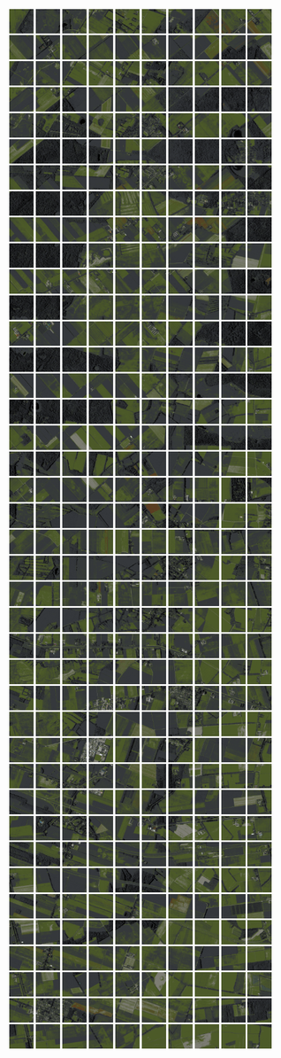 <html>
<div>
<img src="https://github.com/HakkaTjakka/NL_TILE_MAP/blob/main/18/645/-1055/r.6450.-10550.png" height="44" width="44">
<img src="https://github.com/HakkaTjakka/NL_TILE_MAP/blob/main/18/645/-1055/r.6451.-10550.png" height="44" width="44">
<img src="https://github.com/HakkaTjakka/NL_TILE_MAP/blob/main/18/645/-1055/r.6452.-10550.png" height="44" width="44">
<img src="https://github.com/HakkaTjakka/NL_TILE_MAP/blob/main/18/645/-1055/r.6453.-10550.png" height="44" width="44">
<img src="https://github.com/HakkaTjakka/NL_TILE_MAP/blob/main/18/645/-1055/r.6454.-10550.png" height="44" width="44">
<img src="https://github.com/HakkaTjakka/NL_TILE_MAP/blob/main/18/645/-1055/r.6455.-10550.png" height="44" width="44">
<img src="https://github.com/HakkaTjakka/NL_TILE_MAP/blob/main/18/645/-1055/r.6456.-10550.png" height="44" width="44">
<img src="https://github.com/HakkaTjakka/NL_TILE_MAP/blob/main/18/645/-1055/r.6457.-10550.png" height="44" width="44">
<img src="https://github.com/HakkaTjakka/NL_TILE_MAP/blob/main/18/645/-1055/r.6458.-10550.png" height="44" width="44">
<img src="https://github.com/HakkaTjakka/NL_TILE_MAP/blob/main/18/645/-1055/r.6459.-10550.png" height="44" width="44">
<img src="https://github.com/HakkaTjakka/NL_TILE_MAP/blob/main/18/646/-1055/r.6460.-10550.png" height="44" width="44">
<img src="https://github.com/HakkaTjakka/NL_TILE_MAP/blob/main/18/646/-1055/r.6461.-10550.png" height="44" width="44">
<img src="https://github.com/HakkaTjakka/NL_TILE_MAP/blob/main/18/646/-1055/r.6462.-10550.png" height="44" width="44">
<img src="https://github.com/HakkaTjakka/NL_TILE_MAP/blob/main/18/646/-1055/r.6463.-10550.png" height="44" width="44">
<img src="https://github.com/HakkaTjakka/NL_TILE_MAP/blob/main/18/646/-1055/r.6464.-10550.png" height="44" width="44">
<img src="https://github.com/HakkaTjakka/NL_TILE_MAP/blob/main/18/646/-1055/r.6465.-10550.png" height="44" width="44">
<img src="https://github.com/HakkaTjakka/NL_TILE_MAP/blob/main/18/646/-1055/r.6466.-10550.png" height="44" width="44">
<img src="https://github.com/HakkaTjakka/NL_TILE_MAP/blob/main/18/646/-1055/r.6467.-10550.png" height="44" width="44">
<img src="https://github.com/HakkaTjakka/NL_TILE_MAP/blob/main/18/646/-1055/r.6468.-10550.png" height="44" width="44">
<img src="https://github.com/HakkaTjakka/NL_TILE_MAP/blob/main/18/646/-1055/r.6469.-10550.png" height="44" width="44">
<br>
<img src="https://github.com/HakkaTjakka/NL_TILE_MAP/blob/main/18/645/-1055/r.6450.-10549.png" height="44" width="44">
<img src="https://github.com/HakkaTjakka/NL_TILE_MAP/blob/main/18/645/-1055/r.6451.-10549.png" height="44" width="44">
<img src="https://github.com/HakkaTjakka/NL_TILE_MAP/blob/main/18/645/-1055/r.6452.-10549.png" height="44" width="44">
<img src="https://github.com/HakkaTjakka/NL_TILE_MAP/blob/main/18/645/-1055/r.6453.-10549.png" height="44" width="44">
<img src="https://github.com/HakkaTjakka/NL_TILE_MAP/blob/main/18/645/-1055/r.6454.-10549.png" height="44" width="44">
<img src="https://github.com/HakkaTjakka/NL_TILE_MAP/blob/main/18/645/-1055/r.6455.-10549.png" height="44" width="44">
<img src="https://github.com/HakkaTjakka/NL_TILE_MAP/blob/main/18/645/-1055/r.6456.-10549.png" height="44" width="44">
<img src="https://github.com/HakkaTjakka/NL_TILE_MAP/blob/main/18/645/-1055/r.6457.-10549.png" height="44" width="44">
<img src="https://github.com/HakkaTjakka/NL_TILE_MAP/blob/main/18/645/-1055/r.6458.-10549.png" height="44" width="44">
<img src="https://github.com/HakkaTjakka/NL_TILE_MAP/blob/main/18/645/-1055/r.6459.-10549.png" height="44" width="44">
<img src="https://github.com/HakkaTjakka/NL_TILE_MAP/blob/main/18/646/-1055/r.6460.-10549.png" height="44" width="44">
<img src="https://github.com/HakkaTjakka/NL_TILE_MAP/blob/main/18/646/-1055/r.6461.-10549.png" height="44" width="44">
<img src="https://github.com/HakkaTjakka/NL_TILE_MAP/blob/main/18/646/-1055/r.6462.-10549.png" height="44" width="44">
<img src="https://github.com/HakkaTjakka/NL_TILE_MAP/blob/main/18/646/-1055/r.6463.-10549.png" height="44" width="44">
<img src="https://github.com/HakkaTjakka/NL_TILE_MAP/blob/main/18/646/-1055/r.6464.-10549.png" height="44" width="44">
<img src="https://github.com/HakkaTjakka/NL_TILE_MAP/blob/main/18/646/-1055/r.6465.-10549.png" height="44" width="44">
<img src="https://github.com/HakkaTjakka/NL_TILE_MAP/blob/main/18/646/-1055/r.6466.-10549.png" height="44" width="44">
<img src="https://github.com/HakkaTjakka/NL_TILE_MAP/blob/main/18/646/-1055/r.6467.-10549.png" height="44" width="44">
<img src="https://github.com/HakkaTjakka/NL_TILE_MAP/blob/main/18/646/-1055/r.6468.-10549.png" height="44" width="44">
<img src="https://github.com/HakkaTjakka/NL_TILE_MAP/blob/main/18/646/-1055/r.6469.-10549.png" height="44" width="44">
<br>
<img src="https://github.com/HakkaTjakka/NL_TILE_MAP/blob/main/18/645/-1055/r.6450.-10548.png" height="44" width="44">
<img src="https://github.com/HakkaTjakka/NL_TILE_MAP/blob/main/18/645/-1055/r.6451.-10548.png" height="44" width="44">
<img src="https://github.com/HakkaTjakka/NL_TILE_MAP/blob/main/18/645/-1055/r.6452.-10548.png" height="44" width="44">
<img src="https://github.com/HakkaTjakka/NL_TILE_MAP/blob/main/18/645/-1055/r.6453.-10548.png" height="44" width="44">
<img src="https://github.com/HakkaTjakka/NL_TILE_MAP/blob/main/18/645/-1055/r.6454.-10548.png" height="44" width="44">
<img src="https://github.com/HakkaTjakka/NL_TILE_MAP/blob/main/18/645/-1055/r.6455.-10548.png" height="44" width="44">
<img src="https://github.com/HakkaTjakka/NL_TILE_MAP/blob/main/18/645/-1055/r.6456.-10548.png" height="44" width="44">
<img src="https://github.com/HakkaTjakka/NL_TILE_MAP/blob/main/18/645/-1055/r.6457.-10548.png" height="44" width="44">
<img src="https://github.com/HakkaTjakka/NL_TILE_MAP/blob/main/18/645/-1055/r.6458.-10548.png" height="44" width="44">
<img src="https://github.com/HakkaTjakka/NL_TILE_MAP/blob/main/18/645/-1055/r.6459.-10548.png" height="44" width="44">
<img src="https://github.com/HakkaTjakka/NL_TILE_MAP/blob/main/18/646/-1055/r.6460.-10548.png" height="44" width="44">
<img src="https://github.com/HakkaTjakka/NL_TILE_MAP/blob/main/18/646/-1055/r.6461.-10548.png" height="44" width="44">
<img src="https://github.com/HakkaTjakka/NL_TILE_MAP/blob/main/18/646/-1055/r.6462.-10548.png" height="44" width="44">
<img src="https://github.com/HakkaTjakka/NL_TILE_MAP/blob/main/18/646/-1055/r.6463.-10548.png" height="44" width="44">
<img src="https://github.com/HakkaTjakka/NL_TILE_MAP/blob/main/18/646/-1055/r.6464.-10548.png" height="44" width="44">
<img src="https://github.com/HakkaTjakka/NL_TILE_MAP/blob/main/18/646/-1055/r.6465.-10548.png" height="44" width="44">
<img src="https://github.com/HakkaTjakka/NL_TILE_MAP/blob/main/18/646/-1055/r.6466.-10548.png" height="44" width="44">
<img src="https://github.com/HakkaTjakka/NL_TILE_MAP/blob/main/18/646/-1055/r.6467.-10548.png" height="44" width="44">
<img src="https://github.com/HakkaTjakka/NL_TILE_MAP/blob/main/18/646/-1055/r.6468.-10548.png" height="44" width="44">
<img src="https://github.com/HakkaTjakka/NL_TILE_MAP/blob/main/18/646/-1055/r.6469.-10548.png" height="44" width="44">
<br>
<img src="https://github.com/HakkaTjakka/NL_TILE_MAP/blob/main/18/645/-1055/r.6450.-10547.png" height="44" width="44">
<img src="https://github.com/HakkaTjakka/NL_TILE_MAP/blob/main/18/645/-1055/r.6451.-10547.png" height="44" width="44">
<img src="https://github.com/HakkaTjakka/NL_TILE_MAP/blob/main/18/645/-1055/r.6452.-10547.png" height="44" width="44">
<img src="https://github.com/HakkaTjakka/NL_TILE_MAP/blob/main/18/645/-1055/r.6453.-10547.png" height="44" width="44">
<img src="https://github.com/HakkaTjakka/NL_TILE_MAP/blob/main/18/645/-1055/r.6454.-10547.png" height="44" width="44">
<img src="https://github.com/HakkaTjakka/NL_TILE_MAP/blob/main/18/645/-1055/r.6455.-10547.png" height="44" width="44">
<img src="https://github.com/HakkaTjakka/NL_TILE_MAP/blob/main/18/645/-1055/r.6456.-10547.png" height="44" width="44">
<img src="https://github.com/HakkaTjakka/NL_TILE_MAP/blob/main/18/645/-1055/r.6457.-10547.png" height="44" width="44">
<img src="https://github.com/HakkaTjakka/NL_TILE_MAP/blob/main/18/645/-1055/r.6458.-10547.png" height="44" width="44">
<img src="https://github.com/HakkaTjakka/NL_TILE_MAP/blob/main/18/645/-1055/r.6459.-10547.png" height="44" width="44">
<img src="https://github.com/HakkaTjakka/NL_TILE_MAP/blob/main/18/646/-1055/r.6460.-10547.png" height="44" width="44">
<img src="https://github.com/HakkaTjakka/NL_TILE_MAP/blob/main/18/646/-1055/r.6461.-10547.png" height="44" width="44">
<img src="https://github.com/HakkaTjakka/NL_TILE_MAP/blob/main/18/646/-1055/r.6462.-10547.png" height="44" width="44">
<img src="https://github.com/HakkaTjakka/NL_TILE_MAP/blob/main/18/646/-1055/r.6463.-10547.png" height="44" width="44">
<img src="https://github.com/HakkaTjakka/NL_TILE_MAP/blob/main/18/646/-1055/r.6464.-10547.png" height="44" width="44">
<img src="https://github.com/HakkaTjakka/NL_TILE_MAP/blob/main/18/646/-1055/r.6465.-10547.png" height="44" width="44">
<img src="https://github.com/HakkaTjakka/NL_TILE_MAP/blob/main/18/646/-1055/r.6466.-10547.png" height="44" width="44">
<img src="https://github.com/HakkaTjakka/NL_TILE_MAP/blob/main/18/646/-1055/r.6467.-10547.png" height="44" width="44">
<img src="https://github.com/HakkaTjakka/NL_TILE_MAP/blob/main/18/646/-1055/r.6468.-10547.png" height="44" width="44">
<img src="https://github.com/HakkaTjakka/NL_TILE_MAP/blob/main/18/646/-1055/r.6469.-10547.png" height="44" width="44">
<br>
<img src="https://github.com/HakkaTjakka/NL_TILE_MAP/blob/main/18/645/-1055/r.6450.-10546.png" height="44" width="44">
<img src="https://github.com/HakkaTjakka/NL_TILE_MAP/blob/main/18/645/-1055/r.6451.-10546.png" height="44" width="44">
<img src="https://github.com/HakkaTjakka/NL_TILE_MAP/blob/main/18/645/-1055/r.6452.-10546.png" height="44" width="44">
<img src="https://github.com/HakkaTjakka/NL_TILE_MAP/blob/main/18/645/-1055/r.6453.-10546.png" height="44" width="44">
<img src="https://github.com/HakkaTjakka/NL_TILE_MAP/blob/main/18/645/-1055/r.6454.-10546.png" height="44" width="44">
<img src="https://github.com/HakkaTjakka/NL_TILE_MAP/blob/main/18/645/-1055/r.6455.-10546.png" height="44" width="44">
<img src="https://github.com/HakkaTjakka/NL_TILE_MAP/blob/main/18/645/-1055/r.6456.-10546.png" height="44" width="44">
<img src="https://github.com/HakkaTjakka/NL_TILE_MAP/blob/main/18/645/-1055/r.6457.-10546.png" height="44" width="44">
<img src="https://github.com/HakkaTjakka/NL_TILE_MAP/blob/main/18/645/-1055/r.6458.-10546.png" height="44" width="44">
<img src="https://github.com/HakkaTjakka/NL_TILE_MAP/blob/main/18/645/-1055/r.6459.-10546.png" height="44" width="44">
<img src="https://github.com/HakkaTjakka/NL_TILE_MAP/blob/main/18/646/-1055/r.6460.-10546.png" height="44" width="44">
<img src="https://github.com/HakkaTjakka/NL_TILE_MAP/blob/main/18/646/-1055/r.6461.-10546.png" height="44" width="44">
<img src="https://github.com/HakkaTjakka/NL_TILE_MAP/blob/main/18/646/-1055/r.6462.-10546.png" height="44" width="44">
<img src="https://github.com/HakkaTjakka/NL_TILE_MAP/blob/main/18/646/-1055/r.6463.-10546.png" height="44" width="44">
<img src="https://github.com/HakkaTjakka/NL_TILE_MAP/blob/main/18/646/-1055/r.6464.-10546.png" height="44" width="44">
<img src="https://github.com/HakkaTjakka/NL_TILE_MAP/blob/main/18/646/-1055/r.6465.-10546.png" height="44" width="44">
<img src="https://github.com/HakkaTjakka/NL_TILE_MAP/blob/main/18/646/-1055/r.6466.-10546.png" height="44" width="44">
<img src="https://github.com/HakkaTjakka/NL_TILE_MAP/blob/main/18/646/-1055/r.6467.-10546.png" height="44" width="44">
<img src="https://github.com/HakkaTjakka/NL_TILE_MAP/blob/main/18/646/-1055/r.6468.-10546.png" height="44" width="44">
<img src="https://github.com/HakkaTjakka/NL_TILE_MAP/blob/main/18/646/-1055/r.6469.-10546.png" height="44" width="44">
<br>
<img src="https://github.com/HakkaTjakka/NL_TILE_MAP/blob/main/18/645/-1055/r.6450.-10545.png" height="44" width="44">
<img src="https://github.com/HakkaTjakka/NL_TILE_MAP/blob/main/18/645/-1055/r.6451.-10545.png" height="44" width="44">
<img src="https://github.com/HakkaTjakka/NL_TILE_MAP/blob/main/18/645/-1055/r.6452.-10545.png" height="44" width="44">
<img src="https://github.com/HakkaTjakka/NL_TILE_MAP/blob/main/18/645/-1055/r.6453.-10545.png" height="44" width="44">
<img src="https://github.com/HakkaTjakka/NL_TILE_MAP/blob/main/18/645/-1055/r.6454.-10545.png" height="44" width="44">
<img src="https://github.com/HakkaTjakka/NL_TILE_MAP/blob/main/18/645/-1055/r.6455.-10545.png" height="44" width="44">
<img src="https://github.com/HakkaTjakka/NL_TILE_MAP/blob/main/18/645/-1055/r.6456.-10545.png" height="44" width="44">
<img src="https://github.com/HakkaTjakka/NL_TILE_MAP/blob/main/18/645/-1055/r.6457.-10545.png" height="44" width="44">
<img src="https://github.com/HakkaTjakka/NL_TILE_MAP/blob/main/18/645/-1055/r.6458.-10545.png" height="44" width="44">
<img src="https://github.com/HakkaTjakka/NL_TILE_MAP/blob/main/18/645/-1055/r.6459.-10545.png" height="44" width="44">
<img src="https://github.com/HakkaTjakka/NL_TILE_MAP/blob/main/18/646/-1055/r.6460.-10545.png" height="44" width="44">
<img src="https://github.com/HakkaTjakka/NL_TILE_MAP/blob/main/18/646/-1055/r.6461.-10545.png" height="44" width="44">
<img src="https://github.com/HakkaTjakka/NL_TILE_MAP/blob/main/18/646/-1055/r.6462.-10545.png" height="44" width="44">
<img src="https://github.com/HakkaTjakka/NL_TILE_MAP/blob/main/18/646/-1055/r.6463.-10545.png" height="44" width="44">
<img src="https://github.com/HakkaTjakka/NL_TILE_MAP/blob/main/18/646/-1055/r.6464.-10545.png" height="44" width="44">
<img src="https://github.com/HakkaTjakka/NL_TILE_MAP/blob/main/18/646/-1055/r.6465.-10545.png" height="44" width="44">
<img src="https://github.com/HakkaTjakka/NL_TILE_MAP/blob/main/18/646/-1055/r.6466.-10545.png" height="44" width="44">
<img src="https://github.com/HakkaTjakka/NL_TILE_MAP/blob/main/18/646/-1055/r.6467.-10545.png" height="44" width="44">
<img src="https://github.com/HakkaTjakka/NL_TILE_MAP/blob/main/18/646/-1055/r.6468.-10545.png" height="44" width="44">
<img src="https://github.com/HakkaTjakka/NL_TILE_MAP/blob/main/18/646/-1055/r.6469.-10545.png" height="44" width="44">
<br>
<img src="https://github.com/HakkaTjakka/NL_TILE_MAP/blob/main/18/645/-1055/r.6450.-10544.png" height="44" width="44">
<img src="https://github.com/HakkaTjakka/NL_TILE_MAP/blob/main/18/645/-1055/r.6451.-10544.png" height="44" width="44">
<img src="https://github.com/HakkaTjakka/NL_TILE_MAP/blob/main/18/645/-1055/r.6452.-10544.png" height="44" width="44">
<img src="https://github.com/HakkaTjakka/NL_TILE_MAP/blob/main/18/645/-1055/r.6453.-10544.png" height="44" width="44">
<img src="https://github.com/HakkaTjakka/NL_TILE_MAP/blob/main/18/645/-1055/r.6454.-10544.png" height="44" width="44">
<img src="https://github.com/HakkaTjakka/NL_TILE_MAP/blob/main/18/645/-1055/r.6455.-10544.png" height="44" width="44">
<img src="https://github.com/HakkaTjakka/NL_TILE_MAP/blob/main/18/645/-1055/r.6456.-10544.png" height="44" width="44">
<img src="https://github.com/HakkaTjakka/NL_TILE_MAP/blob/main/18/645/-1055/r.6457.-10544.png" height="44" width="44">
<img src="https://github.com/HakkaTjakka/NL_TILE_MAP/blob/main/18/645/-1055/r.6458.-10544.png" height="44" width="44">
<img src="https://github.com/HakkaTjakka/NL_TILE_MAP/blob/main/18/645/-1055/r.6459.-10544.png" height="44" width="44">
<img src="https://github.com/HakkaTjakka/NL_TILE_MAP/blob/main/18/646/-1055/r.6460.-10544.png" height="44" width="44">
<img src="https://github.com/HakkaTjakka/NL_TILE_MAP/blob/main/18/646/-1055/r.6461.-10544.png" height="44" width="44">
<img src="https://github.com/HakkaTjakka/NL_TILE_MAP/blob/main/18/646/-1055/r.6462.-10544.png" height="44" width="44">
<img src="https://github.com/HakkaTjakka/NL_TILE_MAP/blob/main/18/646/-1055/r.6463.-10544.png" height="44" width="44">
<img src="https://github.com/HakkaTjakka/NL_TILE_MAP/blob/main/18/646/-1055/r.6464.-10544.png" height="44" width="44">
<img src="https://github.com/HakkaTjakka/NL_TILE_MAP/blob/main/18/646/-1055/r.6465.-10544.png" height="44" width="44">
<img src="https://github.com/HakkaTjakka/NL_TILE_MAP/blob/main/18/646/-1055/r.6466.-10544.png" height="44" width="44">
<img src="https://github.com/HakkaTjakka/NL_TILE_MAP/blob/main/18/646/-1055/r.6467.-10544.png" height="44" width="44">
<img src="https://github.com/HakkaTjakka/NL_TILE_MAP/blob/main/18/646/-1055/r.6468.-10544.png" height="44" width="44">
<img src="https://github.com/HakkaTjakka/NL_TILE_MAP/blob/main/18/646/-1055/r.6469.-10544.png" height="44" width="44">
<br>
<img src="https://github.com/HakkaTjakka/NL_TILE_MAP/blob/main/18/645/-1055/r.6450.-10543.png" height="44" width="44">
<img src="https://github.com/HakkaTjakka/NL_TILE_MAP/blob/main/18/645/-1055/r.6451.-10543.png" height="44" width="44">
<img src="https://github.com/HakkaTjakka/NL_TILE_MAP/blob/main/18/645/-1055/r.6452.-10543.png" height="44" width="44">
<img src="https://github.com/HakkaTjakka/NL_TILE_MAP/blob/main/18/645/-1055/r.6453.-10543.png" height="44" width="44">
<img src="https://github.com/HakkaTjakka/NL_TILE_MAP/blob/main/18/645/-1055/r.6454.-10543.png" height="44" width="44">
<img src="https://github.com/HakkaTjakka/NL_TILE_MAP/blob/main/18/645/-1055/r.6455.-10543.png" height="44" width="44">
<img src="https://github.com/HakkaTjakka/NL_TILE_MAP/blob/main/18/645/-1055/r.6456.-10543.png" height="44" width="44">
<img src="https://github.com/HakkaTjakka/NL_TILE_MAP/blob/main/18/645/-1055/r.6457.-10543.png" height="44" width="44">
<img src="https://github.com/HakkaTjakka/NL_TILE_MAP/blob/main/18/645/-1055/r.6458.-10543.png" height="44" width="44">
<img src="https://github.com/HakkaTjakka/NL_TILE_MAP/blob/main/18/645/-1055/r.6459.-10543.png" height="44" width="44">
<img src="https://github.com/HakkaTjakka/NL_TILE_MAP/blob/main/18/646/-1055/r.6460.-10543.png" height="44" width="44">
<img src="https://github.com/HakkaTjakka/NL_TILE_MAP/blob/main/18/646/-1055/r.6461.-10543.png" height="44" width="44">
<img src="https://github.com/HakkaTjakka/NL_TILE_MAP/blob/main/18/646/-1055/r.6462.-10543.png" height="44" width="44">
<img src="https://github.com/HakkaTjakka/NL_TILE_MAP/blob/main/18/646/-1055/r.6463.-10543.png" height="44" width="44">
<img src="https://github.com/HakkaTjakka/NL_TILE_MAP/blob/main/18/646/-1055/r.6464.-10543.png" height="44" width="44">
<img src="https://github.com/HakkaTjakka/NL_TILE_MAP/blob/main/18/646/-1055/r.6465.-10543.png" height="44" width="44">
<img src="https://github.com/HakkaTjakka/NL_TILE_MAP/blob/main/18/646/-1055/r.6466.-10543.png" height="44" width="44">
<img src="https://github.com/HakkaTjakka/NL_TILE_MAP/blob/main/18/646/-1055/r.6467.-10543.png" height="44" width="44">
<img src="https://github.com/HakkaTjakka/NL_TILE_MAP/blob/main/18/646/-1055/r.6468.-10543.png" height="44" width="44">
<img src="https://github.com/HakkaTjakka/NL_TILE_MAP/blob/main/18/646/-1055/r.6469.-10543.png" height="44" width="44">
<br>
<img src="https://github.com/HakkaTjakka/NL_TILE_MAP/blob/main/18/645/-1055/r.6450.-10542.png" height="44" width="44">
<img src="https://github.com/HakkaTjakka/NL_TILE_MAP/blob/main/18/645/-1055/r.6451.-10542.png" height="44" width="44">
<img src="https://github.com/HakkaTjakka/NL_TILE_MAP/blob/main/18/645/-1055/r.6452.-10542.png" height="44" width="44">
<img src="https://github.com/HakkaTjakka/NL_TILE_MAP/blob/main/18/645/-1055/r.6453.-10542.png" height="44" width="44">
<img src="https://github.com/HakkaTjakka/NL_TILE_MAP/blob/main/18/645/-1055/r.6454.-10542.png" height="44" width="44">
<img src="https://github.com/HakkaTjakka/NL_TILE_MAP/blob/main/18/645/-1055/r.6455.-10542.png" height="44" width="44">
<img src="https://github.com/HakkaTjakka/NL_TILE_MAP/blob/main/18/645/-1055/r.6456.-10542.png" height="44" width="44">
<img src="https://github.com/HakkaTjakka/NL_TILE_MAP/blob/main/18/645/-1055/r.6457.-10542.png" height="44" width="44">
<img src="https://github.com/HakkaTjakka/NL_TILE_MAP/blob/main/18/645/-1055/r.6458.-10542.png" height="44" width="44">
<img src="https://github.com/HakkaTjakka/NL_TILE_MAP/blob/main/18/645/-1055/r.6459.-10542.png" height="44" width="44">
<img src="https://github.com/HakkaTjakka/NL_TILE_MAP/blob/main/18/646/-1055/r.6460.-10542.png" height="44" width="44">
<img src="https://github.com/HakkaTjakka/NL_TILE_MAP/blob/main/18/646/-1055/r.6461.-10542.png" height="44" width="44">
<img src="https://github.com/HakkaTjakka/NL_TILE_MAP/blob/main/18/646/-1055/r.6462.-10542.png" height="44" width="44">
<img src="https://github.com/HakkaTjakka/NL_TILE_MAP/blob/main/18/646/-1055/r.6463.-10542.png" height="44" width="44">
<img src="https://github.com/HakkaTjakka/NL_TILE_MAP/blob/main/18/646/-1055/r.6464.-10542.png" height="44" width="44">
<img src="https://github.com/HakkaTjakka/NL_TILE_MAP/blob/main/18/646/-1055/r.6465.-10542.png" height="44" width="44">
<img src="https://github.com/HakkaTjakka/NL_TILE_MAP/blob/main/18/646/-1055/r.6466.-10542.png" height="44" width="44">
<img src="https://github.com/HakkaTjakka/NL_TILE_MAP/blob/main/18/646/-1055/r.6467.-10542.png" height="44" width="44">
<img src="https://github.com/HakkaTjakka/NL_TILE_MAP/blob/main/18/646/-1055/r.6468.-10542.png" height="44" width="44">
<img src="https://github.com/HakkaTjakka/NL_TILE_MAP/blob/main/18/646/-1055/r.6469.-10542.png" height="44" width="44">
<br>
<img src="https://github.com/HakkaTjakka/NL_TILE_MAP/blob/main/18/645/-1055/r.6450.-10541.png" height="44" width="44">
<img src="https://github.com/HakkaTjakka/NL_TILE_MAP/blob/main/18/645/-1055/r.6451.-10541.png" height="44" width="44">
<img src="https://github.com/HakkaTjakka/NL_TILE_MAP/blob/main/18/645/-1055/r.6452.-10541.png" height="44" width="44">
<img src="https://github.com/HakkaTjakka/NL_TILE_MAP/blob/main/18/645/-1055/r.6453.-10541.png" height="44" width="44">
<img src="https://github.com/HakkaTjakka/NL_TILE_MAP/blob/main/18/645/-1055/r.6454.-10541.png" height="44" width="44">
<img src="https://github.com/HakkaTjakka/NL_TILE_MAP/blob/main/18/645/-1055/r.6455.-10541.png" height="44" width="44">
<img src="https://github.com/HakkaTjakka/NL_TILE_MAP/blob/main/18/645/-1055/r.6456.-10541.png" height="44" width="44">
<img src="https://github.com/HakkaTjakka/NL_TILE_MAP/blob/main/18/645/-1055/r.6457.-10541.png" height="44" width="44">
<img src="https://github.com/HakkaTjakka/NL_TILE_MAP/blob/main/18/645/-1055/r.6458.-10541.png" height="44" width="44">
<img src="https://github.com/HakkaTjakka/NL_TILE_MAP/blob/main/18/645/-1055/r.6459.-10541.png" height="44" width="44">
<img src="https://github.com/HakkaTjakka/NL_TILE_MAP/blob/main/18/646/-1055/r.6460.-10541.png" height="44" width="44">
<img src="https://github.com/HakkaTjakka/NL_TILE_MAP/blob/main/18/646/-1055/r.6461.-10541.png" height="44" width="44">
<img src="https://github.com/HakkaTjakka/NL_TILE_MAP/blob/main/18/646/-1055/r.6462.-10541.png" height="44" width="44">
<img src="https://github.com/HakkaTjakka/NL_TILE_MAP/blob/main/18/646/-1055/r.6463.-10541.png" height="44" width="44">
<img src="https://github.com/HakkaTjakka/NL_TILE_MAP/blob/main/18/646/-1055/r.6464.-10541.png" height="44" width="44">
<img src="https://github.com/HakkaTjakka/NL_TILE_MAP/blob/main/18/646/-1055/r.6465.-10541.png" height="44" width="44">
<img src="https://github.com/HakkaTjakka/NL_TILE_MAP/blob/main/18/646/-1055/r.6466.-10541.png" height="44" width="44">
<img src="https://github.com/HakkaTjakka/NL_TILE_MAP/blob/main/18/646/-1055/r.6467.-10541.png" height="44" width="44">
<img src="https://github.com/HakkaTjakka/NL_TILE_MAP/blob/main/18/646/-1055/r.6468.-10541.png" height="44" width="44">
<img src="https://github.com/HakkaTjakka/NL_TILE_MAP/blob/main/18/646/-1055/r.6469.-10541.png" height="44" width="44">
<br>
<img src="https://github.com/HakkaTjakka/NL_TILE_MAP/blob/main/18/645/-1054/r.6450.-10540.png" height="44" width="44">
<img src="https://github.com/HakkaTjakka/NL_TILE_MAP/blob/main/18/645/-1054/r.6451.-10540.png" height="44" width="44">
<img src="https://github.com/HakkaTjakka/NL_TILE_MAP/blob/main/18/645/-1054/r.6452.-10540.png" height="44" width="44">
<img src="https://github.com/HakkaTjakka/NL_TILE_MAP/blob/main/18/645/-1054/r.6453.-10540.png" height="44" width="44">
<img src="https://github.com/HakkaTjakka/NL_TILE_MAP/blob/main/18/645/-1054/r.6454.-10540.png" height="44" width="44">
<img src="https://github.com/HakkaTjakka/NL_TILE_MAP/blob/main/18/645/-1054/r.6455.-10540.png" height="44" width="44">
<img src="https://github.com/HakkaTjakka/NL_TILE_MAP/blob/main/18/645/-1054/r.6456.-10540.png" height="44" width="44">
<img src="https://github.com/HakkaTjakka/NL_TILE_MAP/blob/main/18/645/-1054/r.6457.-10540.png" height="44" width="44">
<img src="https://github.com/HakkaTjakka/NL_TILE_MAP/blob/main/18/645/-1054/r.6458.-10540.png" height="44" width="44">
<img src="https://github.com/HakkaTjakka/NL_TILE_MAP/blob/main/18/645/-1054/r.6459.-10540.png" height="44" width="44">
<img src="https://github.com/HakkaTjakka/NL_TILE_MAP/blob/main/18/646/-1054/r.6460.-10540.png" height="44" width="44">
<img src="https://github.com/HakkaTjakka/NL_TILE_MAP/blob/main/18/646/-1054/r.6461.-10540.png" height="44" width="44">
<img src="https://github.com/HakkaTjakka/NL_TILE_MAP/blob/main/18/646/-1054/r.6462.-10540.png" height="44" width="44">
<img src="https://github.com/HakkaTjakka/NL_TILE_MAP/blob/main/18/646/-1054/r.6463.-10540.png" height="44" width="44">
<img src="https://github.com/HakkaTjakka/NL_TILE_MAP/blob/main/18/646/-1054/r.6464.-10540.png" height="44" width="44">
<img src="https://github.com/HakkaTjakka/NL_TILE_MAP/blob/main/18/646/-1054/r.6465.-10540.png" height="44" width="44">
<img src="https://github.com/HakkaTjakka/NL_TILE_MAP/blob/main/18/646/-1054/r.6466.-10540.png" height="44" width="44">
<img src="https://github.com/HakkaTjakka/NL_TILE_MAP/blob/main/18/646/-1054/r.6467.-10540.png" height="44" width="44">
<img src="https://github.com/HakkaTjakka/NL_TILE_MAP/blob/main/18/646/-1054/r.6468.-10540.png" height="44" width="44">
<img src="https://github.com/HakkaTjakka/NL_TILE_MAP/blob/main/18/646/-1054/r.6469.-10540.png" height="44" width="44">
<br>
<img src="https://github.com/HakkaTjakka/NL_TILE_MAP/blob/main/18/645/-1054/r.6450.-10539.png" height="44" width="44">
<img src="https://github.com/HakkaTjakka/NL_TILE_MAP/blob/main/18/645/-1054/r.6451.-10539.png" height="44" width="44">
<img src="https://github.com/HakkaTjakka/NL_TILE_MAP/blob/main/18/645/-1054/r.6452.-10539.png" height="44" width="44">
<img src="https://github.com/HakkaTjakka/NL_TILE_MAP/blob/main/18/645/-1054/r.6453.-10539.png" height="44" width="44">
<img src="https://github.com/HakkaTjakka/NL_TILE_MAP/blob/main/18/645/-1054/r.6454.-10539.png" height="44" width="44">
<img src="https://github.com/HakkaTjakka/NL_TILE_MAP/blob/main/18/645/-1054/r.6455.-10539.png" height="44" width="44">
<img src="https://github.com/HakkaTjakka/NL_TILE_MAP/blob/main/18/645/-1054/r.6456.-10539.png" height="44" width="44">
<img src="https://github.com/HakkaTjakka/NL_TILE_MAP/blob/main/18/645/-1054/r.6457.-10539.png" height="44" width="44">
<img src="https://github.com/HakkaTjakka/NL_TILE_MAP/blob/main/18/645/-1054/r.6458.-10539.png" height="44" width="44">
<img src="https://github.com/HakkaTjakka/NL_TILE_MAP/blob/main/18/645/-1054/r.6459.-10539.png" height="44" width="44">
<img src="https://github.com/HakkaTjakka/NL_TILE_MAP/blob/main/18/646/-1054/r.6460.-10539.png" height="44" width="44">
<img src="https://github.com/HakkaTjakka/NL_TILE_MAP/blob/main/18/646/-1054/r.6461.-10539.png" height="44" width="44">
<img src="https://github.com/HakkaTjakka/NL_TILE_MAP/blob/main/18/646/-1054/r.6462.-10539.png" height="44" width="44">
<img src="https://github.com/HakkaTjakka/NL_TILE_MAP/blob/main/18/646/-1054/r.6463.-10539.png" height="44" width="44">
<img src="https://github.com/HakkaTjakka/NL_TILE_MAP/blob/main/18/646/-1054/r.6464.-10539.png" height="44" width="44">
<img src="https://github.com/HakkaTjakka/NL_TILE_MAP/blob/main/18/646/-1054/r.6465.-10539.png" height="44" width="44">
<img src="https://github.com/HakkaTjakka/NL_TILE_MAP/blob/main/18/646/-1054/r.6466.-10539.png" height="44" width="44">
<img src="https://github.com/HakkaTjakka/NL_TILE_MAP/blob/main/18/646/-1054/r.6467.-10539.png" height="44" width="44">
<img src="https://github.com/HakkaTjakka/NL_TILE_MAP/blob/main/18/646/-1054/r.6468.-10539.png" height="44" width="44">
<img src="https://github.com/HakkaTjakka/NL_TILE_MAP/blob/main/18/646/-1054/r.6469.-10539.png" height="44" width="44">
<br>
<img src="https://github.com/HakkaTjakka/NL_TILE_MAP/blob/main/18/645/-1054/r.6450.-10538.png" height="44" width="44">
<img src="https://github.com/HakkaTjakka/NL_TILE_MAP/blob/main/18/645/-1054/r.6451.-10538.png" height="44" width="44">
<img src="https://github.com/HakkaTjakka/NL_TILE_MAP/blob/main/18/645/-1054/r.6452.-10538.png" height="44" width="44">
<img src="https://github.com/HakkaTjakka/NL_TILE_MAP/blob/main/18/645/-1054/r.6453.-10538.png" height="44" width="44">
<img src="https://github.com/HakkaTjakka/NL_TILE_MAP/blob/main/18/645/-1054/r.6454.-10538.png" height="44" width="44">
<img src="https://github.com/HakkaTjakka/NL_TILE_MAP/blob/main/18/645/-1054/r.6455.-10538.png" height="44" width="44">
<img src="https://github.com/HakkaTjakka/NL_TILE_MAP/blob/main/18/645/-1054/r.6456.-10538.png" height="44" width="44">
<img src="https://github.com/HakkaTjakka/NL_TILE_MAP/blob/main/18/645/-1054/r.6457.-10538.png" height="44" width="44">
<img src="https://github.com/HakkaTjakka/NL_TILE_MAP/blob/main/18/645/-1054/r.6458.-10538.png" height="44" width="44">
<img src="https://github.com/HakkaTjakka/NL_TILE_MAP/blob/main/18/645/-1054/r.6459.-10538.png" height="44" width="44">
<img src="https://github.com/HakkaTjakka/NL_TILE_MAP/blob/main/18/646/-1054/r.6460.-10538.png" height="44" width="44">
<img src="https://github.com/HakkaTjakka/NL_TILE_MAP/blob/main/18/646/-1054/r.6461.-10538.png" height="44" width="44">
<img src="https://github.com/HakkaTjakka/NL_TILE_MAP/blob/main/18/646/-1054/r.6462.-10538.png" height="44" width="44">
<img src="https://github.com/HakkaTjakka/NL_TILE_MAP/blob/main/18/646/-1054/r.6463.-10538.png" height="44" width="44">
<img src="https://github.com/HakkaTjakka/NL_TILE_MAP/blob/main/18/646/-1054/r.6464.-10538.png" height="44" width="44">
<img src="https://github.com/HakkaTjakka/NL_TILE_MAP/blob/main/18/646/-1054/r.6465.-10538.png" height="44" width="44">
<img src="https://github.com/HakkaTjakka/NL_TILE_MAP/blob/main/18/646/-1054/r.6466.-10538.png" height="44" width="44">
<img src="https://github.com/HakkaTjakka/NL_TILE_MAP/blob/main/18/646/-1054/r.6467.-10538.png" height="44" width="44">
<img src="https://github.com/HakkaTjakka/NL_TILE_MAP/blob/main/18/646/-1054/r.6468.-10538.png" height="44" width="44">
<img src="https://github.com/HakkaTjakka/NL_TILE_MAP/blob/main/18/646/-1054/r.6469.-10538.png" height="44" width="44">
<br>
<img src="https://github.com/HakkaTjakka/NL_TILE_MAP/blob/main/18/645/-1054/r.6450.-10537.png" height="44" width="44">
<img src="https://github.com/HakkaTjakka/NL_TILE_MAP/blob/main/18/645/-1054/r.6451.-10537.png" height="44" width="44">
<img src="https://github.com/HakkaTjakka/NL_TILE_MAP/blob/main/18/645/-1054/r.6452.-10537.png" height="44" width="44">
<img src="https://github.com/HakkaTjakka/NL_TILE_MAP/blob/main/18/645/-1054/r.6453.-10537.png" height="44" width="44">
<img src="https://github.com/HakkaTjakka/NL_TILE_MAP/blob/main/18/645/-1054/r.6454.-10537.png" height="44" width="44">
<img src="https://github.com/HakkaTjakka/NL_TILE_MAP/blob/main/18/645/-1054/r.6455.-10537.png" height="44" width="44">
<img src="https://github.com/HakkaTjakka/NL_TILE_MAP/blob/main/18/645/-1054/r.6456.-10537.png" height="44" width="44">
<img src="https://github.com/HakkaTjakka/NL_TILE_MAP/blob/main/18/645/-1054/r.6457.-10537.png" height="44" width="44">
<img src="https://github.com/HakkaTjakka/NL_TILE_MAP/blob/main/18/645/-1054/r.6458.-10537.png" height="44" width="44">
<img src="https://github.com/HakkaTjakka/NL_TILE_MAP/blob/main/18/645/-1054/r.6459.-10537.png" height="44" width="44">
<img src="https://github.com/HakkaTjakka/NL_TILE_MAP/blob/main/18/646/-1054/r.6460.-10537.png" height="44" width="44">
<img src="https://github.com/HakkaTjakka/NL_TILE_MAP/blob/main/18/646/-1054/r.6461.-10537.png" height="44" width="44">
<img src="https://github.com/HakkaTjakka/NL_TILE_MAP/blob/main/18/646/-1054/r.6462.-10537.png" height="44" width="44">
<img src="https://github.com/HakkaTjakka/NL_TILE_MAP/blob/main/18/646/-1054/r.6463.-10537.png" height="44" width="44">
<img src="https://github.com/HakkaTjakka/NL_TILE_MAP/blob/main/18/646/-1054/r.6464.-10537.png" height="44" width="44">
<img src="https://github.com/HakkaTjakka/NL_TILE_MAP/blob/main/18/646/-1054/r.6465.-10537.png" height="44" width="44">
<img src="https://github.com/HakkaTjakka/NL_TILE_MAP/blob/main/18/646/-1054/r.6466.-10537.png" height="44" width="44">
<img src="https://github.com/HakkaTjakka/NL_TILE_MAP/blob/main/18/646/-1054/r.6467.-10537.png" height="44" width="44">
<img src="https://github.com/HakkaTjakka/NL_TILE_MAP/blob/main/18/646/-1054/r.6468.-10537.png" height="44" width="44">
<img src="https://github.com/HakkaTjakka/NL_TILE_MAP/blob/main/18/646/-1054/r.6469.-10537.png" height="44" width="44">
<br>
<img src="https://github.com/HakkaTjakka/NL_TILE_MAP/blob/main/18/645/-1054/r.6450.-10536.png" height="44" width="44">
<img src="https://github.com/HakkaTjakka/NL_TILE_MAP/blob/main/18/645/-1054/r.6451.-10536.png" height="44" width="44">
<img src="https://github.com/HakkaTjakka/NL_TILE_MAP/blob/main/18/645/-1054/r.6452.-10536.png" height="44" width="44">
<img src="https://github.com/HakkaTjakka/NL_TILE_MAP/blob/main/18/645/-1054/r.6453.-10536.png" height="44" width="44">
<img src="https://github.com/HakkaTjakka/NL_TILE_MAP/blob/main/18/645/-1054/r.6454.-10536.png" height="44" width="44">
<img src="https://github.com/HakkaTjakka/NL_TILE_MAP/blob/main/18/645/-1054/r.6455.-10536.png" height="44" width="44">
<img src="https://github.com/HakkaTjakka/NL_TILE_MAP/blob/main/18/645/-1054/r.6456.-10536.png" height="44" width="44">
<img src="https://github.com/HakkaTjakka/NL_TILE_MAP/blob/main/18/645/-1054/r.6457.-10536.png" height="44" width="44">
<img src="https://github.com/HakkaTjakka/NL_TILE_MAP/blob/main/18/645/-1054/r.6458.-10536.png" height="44" width="44">
<img src="https://github.com/HakkaTjakka/NL_TILE_MAP/blob/main/18/645/-1054/r.6459.-10536.png" height="44" width="44">
<img src="https://github.com/HakkaTjakka/NL_TILE_MAP/blob/main/18/646/-1054/r.6460.-10536.png" height="44" width="44">
<img src="https://github.com/HakkaTjakka/NL_TILE_MAP/blob/main/18/646/-1054/r.6461.-10536.png" height="44" width="44">
<img src="https://github.com/HakkaTjakka/NL_TILE_MAP/blob/main/18/646/-1054/r.6462.-10536.png" height="44" width="44">
<img src="https://github.com/HakkaTjakka/NL_TILE_MAP/blob/main/18/646/-1054/r.6463.-10536.png" height="44" width="44">
<img src="https://github.com/HakkaTjakka/NL_TILE_MAP/blob/main/18/646/-1054/r.6464.-10536.png" height="44" width="44">
<img src="https://github.com/HakkaTjakka/NL_TILE_MAP/blob/main/18/646/-1054/r.6465.-10536.png" height="44" width="44">
<img src="https://github.com/HakkaTjakka/NL_TILE_MAP/blob/main/18/646/-1054/r.6466.-10536.png" height="44" width="44">
<img src="https://github.com/HakkaTjakka/NL_TILE_MAP/blob/main/18/646/-1054/r.6467.-10536.png" height="44" width="44">
<img src="https://github.com/HakkaTjakka/NL_TILE_MAP/blob/main/18/646/-1054/r.6468.-10536.png" height="44" width="44">
<img src="https://github.com/HakkaTjakka/NL_TILE_MAP/blob/main/18/646/-1054/r.6469.-10536.png" height="44" width="44">
<br>
<img src="https://github.com/HakkaTjakka/NL_TILE_MAP/blob/main/18/645/-1054/r.6450.-10535.png" height="44" width="44">
<img src="https://github.com/HakkaTjakka/NL_TILE_MAP/blob/main/18/645/-1054/r.6451.-10535.png" height="44" width="44">
<img src="https://github.com/HakkaTjakka/NL_TILE_MAP/blob/main/18/645/-1054/r.6452.-10535.png" height="44" width="44">
<img src="https://github.com/HakkaTjakka/NL_TILE_MAP/blob/main/18/645/-1054/r.6453.-10535.png" height="44" width="44">
<img src="https://github.com/HakkaTjakka/NL_TILE_MAP/blob/main/18/645/-1054/r.6454.-10535.png" height="44" width="44">
<img src="https://github.com/HakkaTjakka/NL_TILE_MAP/blob/main/18/645/-1054/r.6455.-10535.png" height="44" width="44">
<img src="https://github.com/HakkaTjakka/NL_TILE_MAP/blob/main/18/645/-1054/r.6456.-10535.png" height="44" width="44">
<img src="https://github.com/HakkaTjakka/NL_TILE_MAP/blob/main/18/645/-1054/r.6457.-10535.png" height="44" width="44">
<img src="https://github.com/HakkaTjakka/NL_TILE_MAP/blob/main/18/645/-1054/r.6458.-10535.png" height="44" width="44">
<img src="https://github.com/HakkaTjakka/NL_TILE_MAP/blob/main/18/645/-1054/r.6459.-10535.png" height="44" width="44">
<img src="https://github.com/HakkaTjakka/NL_TILE_MAP/blob/main/18/646/-1054/r.6460.-10535.png" height="44" width="44">
<img src="https://github.com/HakkaTjakka/NL_TILE_MAP/blob/main/18/646/-1054/r.6461.-10535.png" height="44" width="44">
<img src="https://github.com/HakkaTjakka/NL_TILE_MAP/blob/main/18/646/-1054/r.6462.-10535.png" height="44" width="44">
<img src="https://github.com/HakkaTjakka/NL_TILE_MAP/blob/main/18/646/-1054/r.6463.-10535.png" height="44" width="44">
<img src="https://github.com/HakkaTjakka/NL_TILE_MAP/blob/main/18/646/-1054/r.6464.-10535.png" height="44" width="44">
<img src="https://github.com/HakkaTjakka/NL_TILE_MAP/blob/main/18/646/-1054/r.6465.-10535.png" height="44" width="44">
<img src="https://github.com/HakkaTjakka/NL_TILE_MAP/blob/main/18/646/-1054/r.6466.-10535.png" height="44" width="44">
<img src="https://github.com/HakkaTjakka/NL_TILE_MAP/blob/main/18/646/-1054/r.6467.-10535.png" height="44" width="44">
<img src="https://github.com/HakkaTjakka/NL_TILE_MAP/blob/main/18/646/-1054/r.6468.-10535.png" height="44" width="44">
<img src="https://github.com/HakkaTjakka/NL_TILE_MAP/blob/main/18/646/-1054/r.6469.-10535.png" height="44" width="44">
<br>
<img src="https://github.com/HakkaTjakka/NL_TILE_MAP/blob/main/18/645/-1054/r.6450.-10534.png" height="44" width="44">
<img src="https://github.com/HakkaTjakka/NL_TILE_MAP/blob/main/18/645/-1054/r.6451.-10534.png" height="44" width="44">
<img src="https://github.com/HakkaTjakka/NL_TILE_MAP/blob/main/18/645/-1054/r.6452.-10534.png" height="44" width="44">
<img src="https://github.com/HakkaTjakka/NL_TILE_MAP/blob/main/18/645/-1054/r.6453.-10534.png" height="44" width="44">
<img src="https://github.com/HakkaTjakka/NL_TILE_MAP/blob/main/18/645/-1054/r.6454.-10534.png" height="44" width="44">
<img src="https://github.com/HakkaTjakka/NL_TILE_MAP/blob/main/18/645/-1054/r.6455.-10534.png" height="44" width="44">
<img src="https://github.com/HakkaTjakka/NL_TILE_MAP/blob/main/18/645/-1054/r.6456.-10534.png" height="44" width="44">
<img src="https://github.com/HakkaTjakka/NL_TILE_MAP/blob/main/18/645/-1054/r.6457.-10534.png" height="44" width="44">
<img src="https://github.com/HakkaTjakka/NL_TILE_MAP/blob/main/18/645/-1054/r.6458.-10534.png" height="44" width="44">
<img src="https://github.com/HakkaTjakka/NL_TILE_MAP/blob/main/18/645/-1054/r.6459.-10534.png" height="44" width="44">
<img src="https://github.com/HakkaTjakka/NL_TILE_MAP/blob/main/18/646/-1054/r.6460.-10534.png" height="44" width="44">
<img src="https://github.com/HakkaTjakka/NL_TILE_MAP/blob/main/18/646/-1054/r.6461.-10534.png" height="44" width="44">
<img src="https://github.com/HakkaTjakka/NL_TILE_MAP/blob/main/18/646/-1054/r.6462.-10534.png" height="44" width="44">
<img src="https://github.com/HakkaTjakka/NL_TILE_MAP/blob/main/18/646/-1054/r.6463.-10534.png" height="44" width="44">
<img src="https://github.com/HakkaTjakka/NL_TILE_MAP/blob/main/18/646/-1054/r.6464.-10534.png" height="44" width="44">
<img src="https://github.com/HakkaTjakka/NL_TILE_MAP/blob/main/18/646/-1054/r.6465.-10534.png" height="44" width="44">
<img src="https://github.com/HakkaTjakka/NL_TILE_MAP/blob/main/18/646/-1054/r.6466.-10534.png" height="44" width="44">
<img src="https://github.com/HakkaTjakka/NL_TILE_MAP/blob/main/18/646/-1054/r.6467.-10534.png" height="44" width="44">
<img src="https://github.com/HakkaTjakka/NL_TILE_MAP/blob/main/18/646/-1054/r.6468.-10534.png" height="44" width="44">
<img src="https://github.com/HakkaTjakka/NL_TILE_MAP/blob/main/18/646/-1054/r.6469.-10534.png" height="44" width="44">
<br>
<img src="https://github.com/HakkaTjakka/NL_TILE_MAP/blob/main/18/645/-1054/r.6450.-10533.png" height="44" width="44">
<img src="https://github.com/HakkaTjakka/NL_TILE_MAP/blob/main/18/645/-1054/r.6451.-10533.png" height="44" width="44">
<img src="https://github.com/HakkaTjakka/NL_TILE_MAP/blob/main/18/645/-1054/r.6452.-10533.png" height="44" width="44">
<img src="https://github.com/HakkaTjakka/NL_TILE_MAP/blob/main/18/645/-1054/r.6453.-10533.png" height="44" width="44">
<img src="https://github.com/HakkaTjakka/NL_TILE_MAP/blob/main/18/645/-1054/r.6454.-10533.png" height="44" width="44">
<img src="https://github.com/HakkaTjakka/NL_TILE_MAP/blob/main/18/645/-1054/r.6455.-10533.png" height="44" width="44">
<img src="https://github.com/HakkaTjakka/NL_TILE_MAP/blob/main/18/645/-1054/r.6456.-10533.png" height="44" width="44">
<img src="https://github.com/HakkaTjakka/NL_TILE_MAP/blob/main/18/645/-1054/r.6457.-10533.png" height="44" width="44">
<img src="https://github.com/HakkaTjakka/NL_TILE_MAP/blob/main/18/645/-1054/r.6458.-10533.png" height="44" width="44">
<img src="https://github.com/HakkaTjakka/NL_TILE_MAP/blob/main/18/645/-1054/r.6459.-10533.png" height="44" width="44">
<img src="https://github.com/HakkaTjakka/NL_TILE_MAP/blob/main/18/646/-1054/r.6460.-10533.png" height="44" width="44">
<img src="https://github.com/HakkaTjakka/NL_TILE_MAP/blob/main/18/646/-1054/r.6461.-10533.png" height="44" width="44">
<img src="https://github.com/HakkaTjakka/NL_TILE_MAP/blob/main/18/646/-1054/r.6462.-10533.png" height="44" width="44">
<img src="https://github.com/HakkaTjakka/NL_TILE_MAP/blob/main/18/646/-1054/r.6463.-10533.png" height="44" width="44">
<img src="https://github.com/HakkaTjakka/NL_TILE_MAP/blob/main/18/646/-1054/r.6464.-10533.png" height="44" width="44">
<img src="https://github.com/HakkaTjakka/NL_TILE_MAP/blob/main/18/646/-1054/r.6465.-10533.png" height="44" width="44">
<img src="https://github.com/HakkaTjakka/NL_TILE_MAP/blob/main/18/646/-1054/r.6466.-10533.png" height="44" width="44">
<img src="https://github.com/HakkaTjakka/NL_TILE_MAP/blob/main/18/646/-1054/r.6467.-10533.png" height="44" width="44">
<img src="https://github.com/HakkaTjakka/NL_TILE_MAP/blob/main/18/646/-1054/r.6468.-10533.png" height="44" width="44">
<img src="https://github.com/HakkaTjakka/NL_TILE_MAP/blob/main/18/646/-1054/r.6469.-10533.png" height="44" width="44">
<br>
<img src="https://github.com/HakkaTjakka/NL_TILE_MAP/blob/main/18/645/-1054/r.6450.-10532.png" height="44" width="44">
<img src="https://github.com/HakkaTjakka/NL_TILE_MAP/blob/main/18/645/-1054/r.6451.-10532.png" height="44" width="44">
<img src="https://github.com/HakkaTjakka/NL_TILE_MAP/blob/main/18/645/-1054/r.6452.-10532.png" height="44" width="44">
<img src="https://github.com/HakkaTjakka/NL_TILE_MAP/blob/main/18/645/-1054/r.6453.-10532.png" height="44" width="44">
<img src="https://github.com/HakkaTjakka/NL_TILE_MAP/blob/main/18/645/-1054/r.6454.-10532.png" height="44" width="44">
<img src="https://github.com/HakkaTjakka/NL_TILE_MAP/blob/main/18/645/-1054/r.6455.-10532.png" height="44" width="44">
<img src="https://github.com/HakkaTjakka/NL_TILE_MAP/blob/main/18/645/-1054/r.6456.-10532.png" height="44" width="44">
<img src="https://github.com/HakkaTjakka/NL_TILE_MAP/blob/main/18/645/-1054/r.6457.-10532.png" height="44" width="44">
<img src="https://github.com/HakkaTjakka/NL_TILE_MAP/blob/main/18/645/-1054/r.6458.-10532.png" height="44" width="44">
<img src="https://github.com/HakkaTjakka/NL_TILE_MAP/blob/main/18/645/-1054/r.6459.-10532.png" height="44" width="44">
<img src="https://github.com/HakkaTjakka/NL_TILE_MAP/blob/main/18/646/-1054/r.6460.-10532.png" height="44" width="44">
<img src="https://github.com/HakkaTjakka/NL_TILE_MAP/blob/main/18/646/-1054/r.6461.-10532.png" height="44" width="44">
<img src="https://github.com/HakkaTjakka/NL_TILE_MAP/blob/main/18/646/-1054/r.6462.-10532.png" height="44" width="44">
<img src="https://github.com/HakkaTjakka/NL_TILE_MAP/blob/main/18/646/-1054/r.6463.-10532.png" height="44" width="44">
<img src="https://github.com/HakkaTjakka/NL_TILE_MAP/blob/main/18/646/-1054/r.6464.-10532.png" height="44" width="44">
<img src="https://github.com/HakkaTjakka/NL_TILE_MAP/blob/main/18/646/-1054/r.6465.-10532.png" height="44" width="44">
<img src="https://github.com/HakkaTjakka/NL_TILE_MAP/blob/main/18/646/-1054/r.6466.-10532.png" height="44" width="44">
<img src="https://github.com/HakkaTjakka/NL_TILE_MAP/blob/main/18/646/-1054/r.6467.-10532.png" height="44" width="44">
<img src="https://github.com/HakkaTjakka/NL_TILE_MAP/blob/main/18/646/-1054/r.6468.-10532.png" height="44" width="44">
<img src="https://github.com/HakkaTjakka/NL_TILE_MAP/blob/main/18/646/-1054/r.6469.-10532.png" height="44" width="44">
<br>
<img src="https://github.com/HakkaTjakka/NL_TILE_MAP/blob/main/18/645/-1054/r.6450.-10531.png" height="44" width="44">
<img src="https://github.com/HakkaTjakka/NL_TILE_MAP/blob/main/18/645/-1054/r.6451.-10531.png" height="44" width="44">
<img src="https://github.com/HakkaTjakka/NL_TILE_MAP/blob/main/18/645/-1054/r.6452.-10531.png" height="44" width="44">
<img src="https://github.com/HakkaTjakka/NL_TILE_MAP/blob/main/18/645/-1054/r.6453.-10531.png" height="44" width="44">
<img src="https://github.com/HakkaTjakka/NL_TILE_MAP/blob/main/18/645/-1054/r.6454.-10531.png" height="44" width="44">
<img src="https://github.com/HakkaTjakka/NL_TILE_MAP/blob/main/18/645/-1054/r.6455.-10531.png" height="44" width="44">
<img src="https://github.com/HakkaTjakka/NL_TILE_MAP/blob/main/18/645/-1054/r.6456.-10531.png" height="44" width="44">
<img src="https://github.com/HakkaTjakka/NL_TILE_MAP/blob/main/18/645/-1054/r.6457.-10531.png" height="44" width="44">
<img src="https://github.com/HakkaTjakka/NL_TILE_MAP/blob/main/18/645/-1054/r.6458.-10531.png" height="44" width="44">
<img src="https://github.com/HakkaTjakka/NL_TILE_MAP/blob/main/18/645/-1054/r.6459.-10531.png" height="44" width="44">
<img src="https://github.com/HakkaTjakka/NL_TILE_MAP/blob/main/18/646/-1054/r.6460.-10531.png" height="44" width="44">
<img src="https://github.com/HakkaTjakka/NL_TILE_MAP/blob/main/18/646/-1054/r.6461.-10531.png" height="44" width="44">
<img src="https://github.com/HakkaTjakka/NL_TILE_MAP/blob/main/18/646/-1054/r.6462.-10531.png" height="44" width="44">
<img src="https://github.com/HakkaTjakka/NL_TILE_MAP/blob/main/18/646/-1054/r.6463.-10531.png" height="44" width="44">
<img src="https://github.com/HakkaTjakka/NL_TILE_MAP/blob/main/18/646/-1054/r.6464.-10531.png" height="44" width="44">
<img src="https://github.com/HakkaTjakka/NL_TILE_MAP/blob/main/18/646/-1054/r.6465.-10531.png" height="44" width="44">
<img src="https://github.com/HakkaTjakka/NL_TILE_MAP/blob/main/18/646/-1054/r.6466.-10531.png" height="44" width="44">
<img src="https://github.com/HakkaTjakka/NL_TILE_MAP/blob/main/18/646/-1054/r.6467.-10531.png" height="44" width="44">
<img src="https://github.com/HakkaTjakka/NL_TILE_MAP/blob/main/18/646/-1054/r.6468.-10531.png" height="44" width="44">
<img src="https://github.com/HakkaTjakka/NL_TILE_MAP/blob/main/18/646/-1054/r.6469.-10531.png" height="44" width="44">
<br>
</div>
</html>
